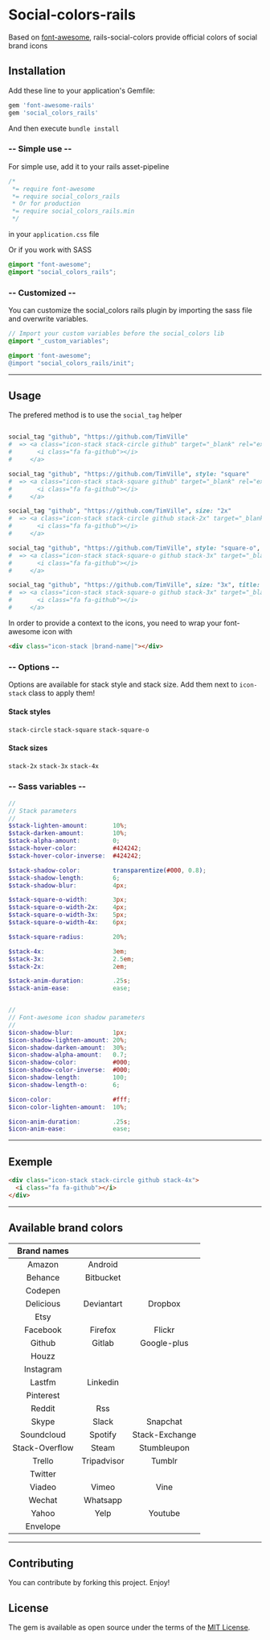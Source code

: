 # Social-colors-rails
Based on [font-awesome](http://fontawesome.io/), rails-social-colors provide official colors of social brand icons

## Installation
Add these line to your application's Gemfile:

```ruby
gem 'font-awesome-rails'
gem 'social_colors_rails'
```

And then execute `bundle install`

### -- Simple use --

For simple use, add it to your rails asset-pipeline

```css
/*
 *= require font-awesome
 *= require social_colors_rails
 * Or for production
 *= require social_colors_rails.min
 */
```
in your `application.css` file

Or if you work with SASS
```scss
@import "font-awesome";
@import "social_colors_rails";
```

### -- Customized --
You can customize the social_colors rails plugin by importing the sass file and overwrite variables.
```scss
// Import your custom variables before the social_colors lib
@import "_custom_variables";

@import 'font-awesome";
@import "social_colors_rails/init";
```

---

## Usage

The prefered method is to use the `social_tag` helper
```ruby

social_tag "github", "https://github.com/TimVille"
#  => <a class="icon-stack stack-circle github" target="_blank" rel="external nofollow" href="https://github.com/TimVille">
#       <i class="fa fa-github"></i>
#     </a>

social_tag "github", "https://github.com/TimVille", style: "square"
#  => <a class="icon-stack stack-square github" target="_blank" rel="external nofollow" href="https://github.com/TimVille">
#       <i class="fa fa-github"></i>
#     </a>

social_tag "github", "https://github.com/TimVille", size: "2x"
#  => <a class="icon-stack stack-circle github stack-2x" target="_blank" rel="external nofollow" href="https://github.com/TimVille">
#       <i class="fa fa-github"></i>
#     </a>

social_tag "github", "https://github.com/TimVille", style: "square-o", size: "3x"
#  => <a class="icon-stack stack-square-o github stack-3x" target="_blank" rel="external nofollow" href="https://github.com/TimVille">
#       <i class="fa fa-github"></i>
#     </a>

social_tag "github", "https://github.com/TimVille", size: "3x", title: "My awesome link title"
#  => <a class="icon-stack stack-square-o github stack-3x" target="_blank" rel="external nofollow" title="My awesome link title" href="https://github.com/TimVille">
#       <i class="fa fa-github"></i>
#     </a>
```

In order to provide a context to the icons, you need to wrap your font-awesome icon with
```html
<div class="icon-stack |brand-name|"></div>
```
### -- Options --

Options are available for stack style and stack size.
Add them next to `icon-stack` class to apply them!

#### Stack styles
`stack-circle`
`stack-square`
`stack-square-o`

#### Stack sizes
`stack-2x`
`stack-3x`
`stack-4x`


### -- Sass variables --
```scss
//
// Stack parameters
//
$stack-lighten-amount:       10%;
$stack-darken-amount:        10%;
$stack-alpha-amount:         0;
$stack-hover-color:          #424242;
$stack-hover-color-inverse:  #424242;

$stack-shadow-color:         transparentize(#000, 0.8);
$stack-shadow-length:        6;
$stack-shadow-blur:          4px;

$stack-square-o-width:       3px;
$stack-square-o-width-2x:    4px;
$stack-square-o-width-3x:    5px;
$stack-square-o-width-4x:    6px;

$stack-square-radius:        20%;

$stack-4x:                   3em;
$stack-3x:                   2.5em;
$stack-2x:                   2em;

$stack-anim-duration:        .25s;
$stack-anim-ease:            ease;


//
// Font-awesome icon shadow parameters
//
$icon-shadow-blur:           1px;
$icon-shadow-lighten-amount: 20%;
$icon-shadow-darken-amount:  30%;
$icon-shadow-alpha-amount:   0.7;
$icon-shadow-color:          #000;
$icon-shadow-color-inverse:  #000;
$icon-shadow-length:         100;
$icon-shadow-length-o:       6;

$icon-color:                 #fff;
$icon-color-lighten-amount:  10%;

$icon-anim-duration:         .25s;
$icon-anim-ease:             ease;
```

---

## Exemple

```html
<div class="icon-stack stack-circle github stack-4x">
  <i class="fa fa-github"></i>
</div>
```

---

## Available brand colors
  Brand names       |               |               |
  :----------------:|:-------------:|:-------------:|
  Amazon            | Android       |
  Behance           | Bitbucket     |
  Codepen           |               |
  Delicious         | Deviantart    | Dropbox
  Etsy              |               |
  Facebook          | Firefox       | Flickr
  Github            | Gitlab        | Google-plus
  Houzz             |               |
  Instagram         |               |
  Lastfm            | Linkedin      |
  Pinterest         |               |
  Reddit            | Rss           |
  Skype             | Slack         | Snapchat
  Soundcloud        | Spotify       | Stack-Exchange
  Stack-Overflow    | Steam         | Stumbleupon
  Trello            | Tripadvisor   | Tumblr
  Twitter           |               |
  Viadeo            | Vimeo         | Vine
  Wechat            | Whatsapp      |
  Yahoo             | Yelp          | Youtube
  Envelope          |               |


---

## Contributing
You can contribute by forking this project.
Enjoy!

## License
The gem is available as open source under the terms of the [MIT License](http://opensource.org/licenses/MIT).
